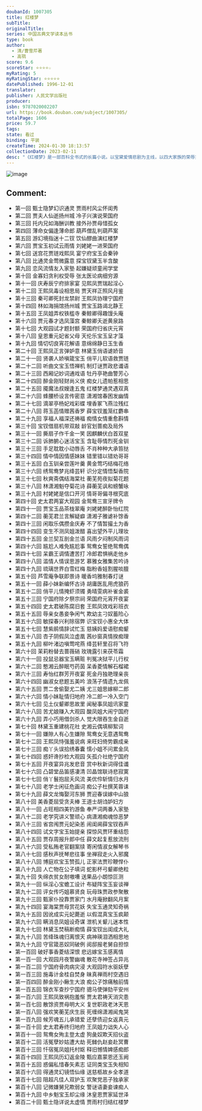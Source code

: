 ```yaml
---
doubanId: 1007305
title: 红楼梦
subTitle: 
originalTitle: 
series: 中国古典文学读本丛书
type: book
author: 
  - 清/曹雪芹著
  - 高鹗
score: 9.6
scoreStar: ⭐⭐⭐⭐☆
myRating: 5
myRatingStar: ⭐⭐⭐⭐⭐
datePublished: 1996-12-01
translator: 
publisher: 人民文学出版社
producer: 
isbn: 9787020002207
url: https://book.douban.com/subject/1007305/
totalPage: 1606
price: 59.7
tags: 
state: 看过
binding: 平装
createTime: 2024-01-30 18:13:57
collectionDate: 2023-02-11
desc: "《红楼梦》是一部百科全书式的长篇小说。以宝黛爱情悲剧为主线，以四大家族的荣辱兴衰为背景，描绘出18世纪中国封建社会的方方面面，以及封建专制下新兴资本主义民主思想的萌动。结构宏大、情节委婉、细节精致，人物形象栩栩如生，声口毕现，堪称中国古代小说中的经 典。由红楼梦研究所校注、人民文学出版社出版的《红楼梦》以庚辰（1760）本《脂砚斋重评石头记》为底本，以甲戌（1754）本、已卯（1759）本、蒙古王府本、戚蓼生序本、舒元炜序本、郑振铎藏本、红楼梦稿本、列宁格勒藏本（俄藏本）、程甲本、程乙本等众多版本为参校本，是一个博采众长、非常适合大众阅读的本子；同时，对底本的重要修改，皆出校记，读者可因以了解《红楼梦》的不同版本状况。红学所的校注本已印行二十五年，其间1994年曾做过一次修订，又十几年过去，2008年推出修订第三版，体现了新的校注成果和科研成果。...(展开全部)《红楼梦》是一部百科全书式的长篇小说。以宝黛爱情悲剧为主线，以四大家族的荣辱兴衰为背景，描绘出18世纪中国封建社会的方方面面，以及封建专制下新兴资本主义民主思想的萌动。结构宏大、情节委婉、细节精致，人物形象栩栩如生，声口毕现，堪称中国古代小说中的经 典。由红楼梦研究所校注、人民文学出版社出版的《红楼梦》以庚辰（1760）本《脂砚斋重评石头记》为底本，以甲戌（1754）本、已卯（1759）本、蒙古王府本、戚蓼生序本、舒元炜序本、郑振铎藏本、红楼梦稿本、列宁格勒藏本（俄藏本）、程甲本、程乙本等众多版本为参校本，是一个博采众长、非常适合大众阅读的本子；同时，对底本的重要修改，皆出校记，读者可因以了解《红楼梦》的不同版本状况。红学所的校注本已印行二十五年，其间1994年曾做过一次修订，又十几年过去，2008年推出修订第三版，体现了新的校注成果和科研成果。关于《红楼梦》的作者，原本就有多种说法及推想，“前八十回曹雪芹著、后四十回高鹗续”的说法只是其中之一，这次修订中校注者改为“前八十回曹雪芹著；后四十回无名氏续，程伟元、高鹗整理”，应当是一种更科学的表述，体现了校注者对这一问题的新的认识。现在这个修订后的《红楼梦》是更加完善。曹雪芹,（？-1763，一作1764）清小说家。名霑，字梦阮，号雪芹、芹圃、芹溪。为满洲正白旗“包衣”人。自曾祖起，三代任江宁织造，其祖曹寅尤为康熙帝所信用。雍正初年，在统计阶级内部政治斗争牵连下，雪芹家受到重大打击，其父免职，产业被抄，遂随家迁居北京。他早年经历了一段封建大官僚地主家庭的繁华生活，后因家道衰落，趋于艰困。晚期居北京西郊，贫病而卒，年未及五十。性情高傲，嗜酒健谈。具有深厚的文化修养和卓越的艺术才能。他生活在我国已有资本主义生产萌芽的封建末世，在其后期又有机会接触到下层人民，因而对当时社会阶级斗争和思想斗争有较具体的感受，看到了统治阶级的腐朽凶残和内部的分崩离析。曾以十年时间，从事《石头记》（即《红楼梦》）的创作。书中通过一个贵族官僚大家庭的盛衰历史的描写，塑造了许多典型人物形象，对当时社会的黑暗腐败，进行了深刻的解剖和批判，并热情地歌...(展开全部)曹雪芹,（？-1763，一作1764）清小说家。名霑，字梦阮，号雪芹、芹圃、芹溪。为满洲正白旗“包衣”人。自曾祖起，三代任江宁织造，其祖曹寅尤为康熙帝所信用。雍正初年，在统计阶级内部政治斗争牵连下，雪芹家受到重大打击，其父免职，产业被抄，遂随家迁居北京。他早年经历了一段封建大官僚地主家庭的繁华生活，后因家道衰落，趋于艰困。晚期居北京西郊，贫病而卒，年未及五十。性情高傲，嗜酒健谈。具有深厚的文化修养和卓越的艺术才能。他生活在我国已有资本主义生产萌芽的封建末世，在其后期又有机会接触到下层人民，因而对当时社会阶级斗争和思想斗争有较具体的感受，看到了统治阶级的腐朽凶残和内部的分崩离析。曾以十年时间，从事《石头记》（即《红楼梦》）的创作。书中通过一个贵族官僚大家庭的盛衰历史的描写，塑造了许多典型人物形象，对当时社会的黑暗腐败，进行了深刻的解剖和批判，并热情地歌颂了具有异端思想的男女青年，成为我国古典小说中伟大的现实主义作品。但其中也反映了作者为封建制度“补天”的幻想和找不到出路的悲观情绪。据称先后曾增删五次，但未成全书而卒；今流行本一百二十回，后四十回一般认为是高鹗所续。也能诗，又善画石，但作品流传绝少。"
---
```


![image](assets/s1070959.jpg)

Comment: 
---



  - 第一回 甄士隐梦幻识通灵 贾雨村风尘怀闺秀
  - 第二回 贾夫人仙逝扬州城 冷子兴演说荣国府
  - 第三回 托内兄如海酬训教 接外孙贾母惜孤女
  - 第四回 薄命女偏逢薄命郎 葫芦僧乱判葫芦案
  - 第五回 游幻境指迷十二钗 饮仙醪曲演红楼梦
  - 第六回 贾宝玉初试云雨情 刘姥姥一进荣国府
  - 第七回 送宫花贾琏戏熙凤 宴宁府宝玉会秦钟
  - 第八回 比通灵金莺微露意 探宝钗黛玉半含酸
  - 第九回 恋风流情友入家塾 起嫌疑顽童闹学堂
  - 第十回 金寡妇贪利权受辱 张太医论病细穷源
  - 第十一回 庆寿辰宁府排家宴 见熙凤贾瑞起淫心
  - 第十二回 王熙凤毒设相思局 贾天祥正照风月鉴
  - 第十三回 秦可卿死封龙禁尉 王熙凤协理宁国府
  - 第十四回 林如海捐馆扬州城 贾宝玉路谒北静王
  - 第十五回 王凤姐弄权铁槛寺 秦鲸卿得趣馒头庵
  - 第十六回 贾元春才选凤藻宫 秦鲸卿夭逝黄泉路
  - 第十七回 大观园试才题封额 荣国府归省庆元宵
  - 第十八回 皇恩重元妃省父母 天伦乐宝玉呈才藻
  - 第十九回 情切切良宵花解语 意绵绵静日玉生香
  - 第二十回 王熙凤正言弹妒意 林黛玉俏语谑娇音
  - 第二十一回 贤袭人娇嗔箴宝玉 俏平儿软语救贾琏
  - 第二十二回 听曲文宝玉悟禅机 制灯谜贾政悲谶语
  - 第二十三回 西厢记妙词通戏语 牡丹亭艳曲警芳心
  - 第二十四回 醉金刚轻财尚义侠 痴女儿遗帕惹相思
  - 第二十五回 魇魔法叔嫂逢五鬼 红楼梦通灵遇双真
  - 第二十六回 蜂腰桥设言传密意 潇湘馆春困发幽情
  - 第二十七回 滴翠亭杨妃戏彩蝶 埋香冢飞燕泣残红
  - 第二十八回 蒋玉菡情赠茜香罗 薛宝钗羞笼红麝串
  - 第二十九回 享福人福深还祷福 痴情女情重愈斟情
  - 第三十回 宝钗借扇机带双敲 龄官划蔷痴及局外
  - 第三十一回 撕扇子作千金一笑 因麒麟伏白首双星
  - 第三十二回 诉肺腑心迷活宝玉 含耻辱情烈死金钏
  - 第三十三回 手足耽耽小动唇舌 不肖种种大承笞挞
  - 第三十四回 情中情因情感妹妹 错里错以错劝哥哥
  - 第三十五回 白玉钏亲尝莲叶羹 黄金莺巧结梅花络
  - 第三十六回 绣鸳鸯梦兆绛芸轩 识分定情悟梨香院
  - 第三十七回 秋爽斋偶结海棠社 蘅芜苑夜拟菊花题
  - 第三十八回 林潇湘魁夺菊花诗 薛蘅芜讽和螃蟹咏
  - 第三十九回 村姥姥是信口开河 情哥哥偏寻根究底
  - 第四十回 史太君两宴大观园 金鸳鸯三宣牙牌令
  - 第四十一回 贾宝玉品茶栊翠庵 刘姥姥醉卧怡红院
  - 第四十二回 蘅芜君兰言解疑癖 潇湘子雅谑补馀香
  - 第四十三回 闲取乐偶攒金庆寿 不了情暂撮土为香
  - 第四十四回 变生不测凤姐泼醋 喜出望外平儿理妆
  - 第四十五回 金兰契互剖金兰语 风雨夕闷制风雨词
  - 第四十六回 尴尬人难免尴尬事 鸳鸯女誓绝鸳鸯偶
  - 第四十七回 呆霸王调情遭苦打 冷郎君惧祸走他乡
  - 第四十八回 滥情人情误思游艺 慕雅女雅集苦吟诗
  - 第四十九回 琉璃世界白雪红梅 脂粉香娃割腥啖膻
  - 第五十回 芦雪庵争联即景诗 暖香坞雅制春灯谜
  - 第五十一回 薛小妹新编怀古诗 胡庸医乱用虎狼药
  - 第五十二回 俏平儿情掩虾须镯 勇晴雯病补雀金裘
  - 第五十三回 宁国府除夕祭宗祠 荣国府元宵开夜宴
  - 第五十四回 史太君破陈腐旧套 王熙凤效戏彩班衣
  - 第五十五回 辱亲女愚妾争闲气 欺幼主刁奴蓄险心
  - 第五十六回 敏探春兴利除宿弊 识宝钗小惠全大体
  - 第五十七回 慧紫鹃情辞试忙玉 慈姨妈爱语慰痴颦
  - 第五十八回 杏子阴假凤泣虚凰 茜纱窗真情揆痴理
  - 第五十九回 柳叶渚边嗔莺咤燕 绛芸轩里召将飞符
  - 第六十回 茉莉粉替去蔷薇硝 玫瑰露引来茯苓霜
  - 第六十一回 投鼠忌器宝玉瞒赃 判冤决狱平儿行权
  - 第六十二回 憨湘云醉眠芍药茵 呆香菱情解石榴裙
  - 第六十三回 寿怡红群芳开夜宴 死金丹独艳理亲丧
  - 第六十四回 幽淑女悲题五美吟 浪荡子情遗九龙佩
  - 第六十五回 贾二舍偷娶尤二姨 尤三姐思嫁柳二郎
  - 第六十六回 情小妹耻情归地府 冷二郎一冷入空门
  - 第六十七回 见土仪颦卿思故里 闻秘事凤姐讯家童
  - 第六十八回 苦尤娘赚入大观园 酸凤姐大闹宁国府
  - 第六十九回 弄小巧用借剑杀人 觉大限吞生金自逝
  - 第七十回 林黛玉重建桃花社 史湘云偶填柳絮词
  - 第七十一回 嫌隙人有心生嫌隙 鸳鸯女无意遇鸳鸯
  - 第七十二回 王熙凤恃强羞说病 来旺妇倚势霸成亲
  - 第七十三回 痴丫头误拾绣春囊 懦小姐不问累金凤
  - 第七十四回 惑奸谗抄检大观园 矢孤介社绝宁国府
  - 第七十五回 开夜宴异兆发悲音 赏中秋新词得佳谶
  - 第七十六回 凸碧堂品笛感凄清 凹晶馆联诗悲寂寞
  - 第七十七回 俏丫鬟抱屈夭风流 美优伶斩情归水月
  - 第七十八回 老学士闲征危画词 痴公子杜撰芙蓉诔
  - 第七十九回 薛文龙悔娶河东狮 贾迎春误嫁中山狼
  - 第八十回 美香菱屈受贪夫棒 王道士胡诌妒妇方
  - 第八十一回 占旺相四美钓游鱼 奉严词两番入家塾
  - 第八十二回 老学究讲义警顽心 病潇湘痴魂惊恶梦
  - 第八十三回 省宫闱贾元妃染恙 闹闺阃薛宝钗吞声
  - 第八十四回 试文字宝玉始提亲 探惊风贾环重结怨
  - 第八十五回 贾存周报升郎中任 薛文起复惹放流刑
  - 第八十六回 受私贿老官翻案牍 寄闲情淑女解琴书
  - 第八十七回 感秋声抚琴悲往事 坐禅寂走火入邪魔
  - 第八十八回 博庭欢宝玉赞孤儿 正家法贾珍鞭悍仆
  - 第八十九回 人亡物在公子填词 蛇影杯弓颦卿绝粒
  - 第九十回 失绵衣贫女耐嗷嘈 送果品小朗惊叵测
  - 第九十一回 纵淫心宝蟾工设计 布疑阵宝玉妄谈禅
  - 第九十二回 评女传巧姐慕贤良 玩母珠贾政参聚散
  - 第九十三回 甄家仆投靠贾家门 水月庵掀翻风月案
  - 第九十四回 宴海棠贾母赏花妖 失宝玉通灵知奇祸
  - 第九十五回 因讹成实元妃薨逝 以假混真宝玉疯颠
  - 第九十六回 瞒消息凤姐设奇谋 泄机关颦儿迷本性
  - 第九十七回 林黛玉焚稿断痴情 薛宝钗出闺成大礼
  - 第九十八回 苦绛珠魂归离恨天 病神瑛泪洒相思地
  - 第九十九回 守官箴恶奴同破例 阅邸报老舅自担惊
  - 第一百回 破好事香菱结深恨 悲远嫁宝玉感离情
  - 第一百一回 大观园月夜警幽魂 散花寺神签占异兆
  - 第一百二回 宁国府骨肉病灾浸 大观园符水驱妖孽
  - 第一百三回 施毒计金桂自焚身 昧真禅雨村空遇旧
  - 第一百四回 醉金刚小鳅生大浪 痴公子馀痛触前情
  - 第一百五回 锦衣军查抄宁国府 骢马使弹劾平安州
  - 第一百六回 王熙凤致祸抱羞惭 贾太君祷天消灾患
  - 第一百七回 散馀资贾母明大义 复世职政老沐天恩
  - 第一百八回 强欢笑蘅芜庆生辰 死缠绵潇湘闻鬼哭
  - 第一百九回 候芳魂五儿承错爱 还孽债迎女返真元
  - 第一百十回 史太君寿终归地府 王凤姐力诎失人心
  - 第百十一回 鸳鸯女殉主登太虚 狗彘奴欺天招伙盗
  - 第百十二回 活冤孽妙姑遭大劫 死雠仇赵妾赴冥曹
  - 第百十三回 忏宿冤凤姐托村妪 释旧憾情婢感痴郎
  - 第百十四回 王熙凤历幻返金陵 甄应嘉蒙恩还玉阙
  - 第百十五回 惑偏私惜春矢素志 证同类宝玉失相知
  - 第百十六回 得通灵幻镜悟仙缘 送慈柩故乡全孝道
  - 第百十七回 阻超凡佳人双护玉 欢聚党恶子独承家
  - 第百十八回 记微嫌舅兄欺弱女 警谜语妻妾谏痴人
  - 第百十九回 中乡魁宝玉却尘缘 沐皇恩贾家延世泽
  - 第百二十回 甄士隐详说太虚情 贾雨村归结红楼梦
